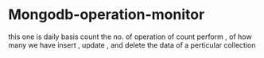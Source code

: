 # Mongodb-operation-monitor
this one is daily basis count the no. of operation of count perform , of how many we have insert , update , and delete the data of a perticular collection
